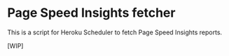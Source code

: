 # Page Speed Insights fetcher

This is a script for Heroku Scheduler to fetch Page Speed Insights reports.

[WIP]
